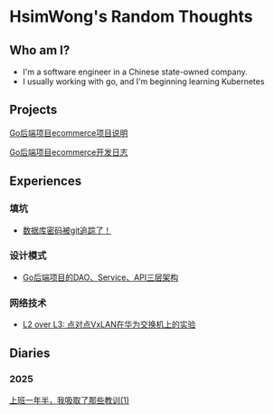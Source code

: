 # HsimWong's Random Thoughts

## Who am I?

- I'm a software engineer in a Chinese state-owned company.
- I usually working with go, and I'm beginning learning Kubernetes

## Projects

[Go后端项目ecommerce项目说明](projects/user-center/user-center.md)

[Go后端项目ecommerce开发日志](projects/user-center/user-center-devel.md)

## Experiences
### 填坑
- [数据库密码被git追踪了！](diaries/git-pushed-credentials.md)
### 设计模式
- [Go后端项目的DAO、Service、API三层架构](diaries/architechture.md)
### 网络技术
- [L2 over L3: 点对点VxLAN在华为交换机上的实验](diaries/vxlan.md)
## Diaries
### 2025
[上班一年半，我吸取了那些教训(1)](diaries/Apr8-2025.md)
